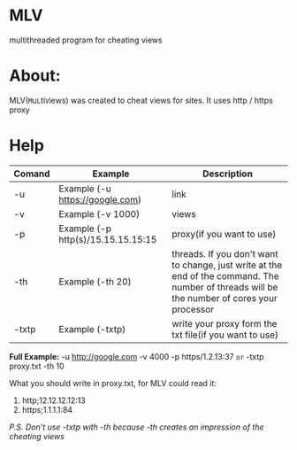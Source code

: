 # MLV
multithreaded program for cheating views
# About: 
MLV(`M`u`L`ti`V`iews) was created to cheat views for sites. It uses http / https proxy
# Help
Comand|Example                             |Description
------|------------------------------------|-------------------------------
   -u |Example (-u https://google.com)                     |link  
   -v |Example (-v 1000)                                   |views
   -p |Example (-p http(s)/15.15.15.15:15                  |proxy(if you want to use)
   -th|Example (-th 20)                                    |threads. If you don't want to change, just write at the end of the command. The number of threads will be the number of cores your processor
 -txtp|Example (-txtp)                                     |write your proxy form the txt file(if you want to use)
   
**Full Example:**
-u http://google.com -v 4000 -p https/1.2.13:37 `or` -txtp proxy.txt -th 10

What you should write in proxy.txt, for MLV could read it:

1. http;12.12.12.12:13
2. https;1.1.1.1:84



_P.S. Don't use -txtp with -th because -th creates an impression of the cheating views_
